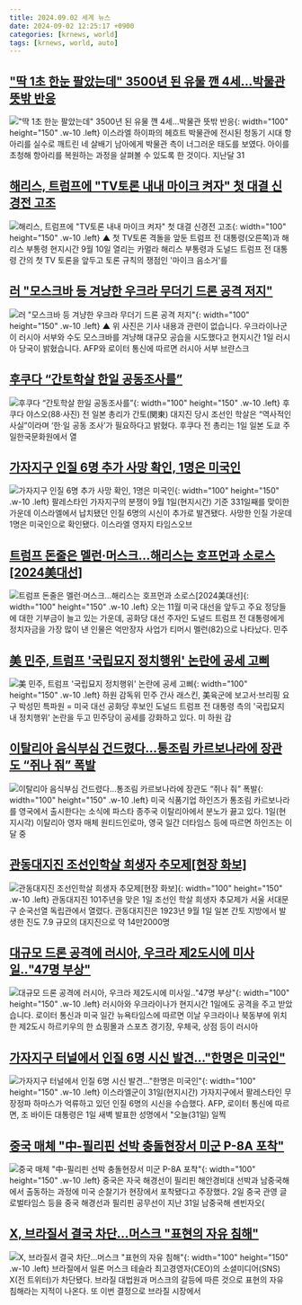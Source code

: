 ```yaml
---
title: 2024.09.02 세계 뉴스
date: 2024-09-02 12:25:17 +0900
categories: [krnews, world]
tags: [krnews, world, auto]
---
```

## ["딱 1초 한눈 팔았는데" 3500년 된 유물 깬 4세…박물관 뜻밖 반응](https://n.news.naver.com/mnews/article/025/0003383666)

!["딱 1초 한눈 팔았는데" 3500년 된 유물 깬 4세…박물관 뜻밖 반응](https://mimgnews.pstatic.net/image/origin/025/2024/09/02/3383666.jpg?type=nf220_150){: width="100" height="150" .w-10 .left}
이스라엘 하이파의 헤흐트 박물관에 전시된 청동기 시대 항아리를 실수로 깨트린 네 살배기 남아에게 박물관 측이 너그러운 태도를 보였다. 아이를 초청해 항아리를 복원하는 과정을 살펴볼 수 있도록 한 것이다. 지난달 31

## [해리스, 트럼프에 "TV토론 내내 마이크 켜자" 첫 대결 신경전 고조](https://n.news.naver.com/mnews/article/055/0001186317)

![해리스, 트럼프에 "TV토론 내내 마이크 켜자" 첫 대결 신경전 고조](https://mimgnews.pstatic.net/image/origin/055/2024/09/01/1186317.jpg?type=nf220_150){: width="100" height="150" .w-10 .left}
▲ 첫 TV토론 격돌을 앞둔 트럼프 전 대통령(오른쪽)과 해리스 부통령 현지시간 9월 10일 열리는 카멀라 해리스 부통령과 도널드 트럼프 전 대통령 간의 첫 TV 토론을 앞두고 토론 규칙의 쟁점인 '마이크 음소거'를

## [러 "모스크바 등 겨냥한 우크라 무더기 드론 공격 저지"](https://n.news.naver.com/mnews/article/055/0001186387)

![러 "모스크바 등 겨냥한 우크라 무더기 드론 공격 저지"](https://mimgnews.pstatic.net/image/origin/055/2024/09/01/1186387.jpg?type=nf220_150){: width="100" height="150" .w-10 .left}
▲ 위 사진은 기사 내용과 관련이 없습니다. 우크라이나군이 러시아 서부와 수도 모스크바를 겨냥해 대규모 공습을 시도했다고 현지시간 1일 러시아 당국이 밝혔습니다. AFP와 로이터 통신에 따르면 러시아 서부 브랸스크

## [후쿠다 “간토학살 한일 공동조사를”](https://n.news.naver.com/mnews/article/025/0003383527)

![후쿠다 “간토학살 한일 공동조사를”](https://mimgnews.pstatic.net/image/origin/025/2024/09/02/3383527.jpg?type=nf220_150){: width="100" height="150" .w-10 .left}
후쿠다 야스오(88·사진) 전 일본 총리가 간토(関東) 대지진 당시 조선인 학살은 “역사적인 사실”이라며 ‘한·일 공동 조사’가 필요하다고 밝혔다. 후쿠다 전 총리는 1일 일본 도쿄 주일한국문화원에서 열

## [가자지구 인질 6명 추가 사망 확인, 1명은 미국인](https://n.news.naver.com/mnews/article/014/0005235248)

![가자지구 인질 6명 추가 사망 확인, 1명은 미국인](https://mimgnews.pstatic.net/image/origin/014/2024/09/01/5235248.jpg?type=nf220_150){: width="100" height="150" .w-10 .left}
팔레스타인 가자지구의 분쟁이 9월 1일(현지시간) 기준 331일째를 맞이한 가운데 이스라엘에서 납치됐던 인질 6명의 시신이 추가로 발견됐다. 사망한 인질 가운데 1명은 미국인으로 확인됐다. 이스라엘 영자지 타임스오브

## [트럼프 돈줄은 멜런·머스크…해리스는 호프먼과 소로스[2024美대선]](https://n.news.naver.com/mnews/article/003/0012761468)

![트럼프 돈줄은 멜런·머스크…해리스는 호프먼과 소로스[2024美대선]](https://mimgnews.pstatic.net/image/origin/003/2024/09/02/12761468.jpg?type=nf220_150){: width="100" height="150" .w-10 .left}
오는 11월 미국 대선을 앞두고 주요 정당들에 대한 기부금이 늘고 있는 가운데, 공화당 대선 주자인 도널드 트럼프 전 대통령에게 정치자금을 가장 많이 낸 인물은 억만장자 사업가 티머시 멜런(82)으로 나타났다. 민주

## [美 민주, 트럼프 '국립묘지 정치행위' 논란에 공세 고삐](https://n.news.naver.com/mnews/article/001/0014904513)

![美 민주, 트럼프 '국립묘지 정치행위' 논란에 공세 고삐](https://mimgnews.pstatic.net/image/origin/001/2024/09/01/14904513.jpg?type=nf220_150){: width="100" height="150" .w-10 .left}
하원 감독위 민주 간사 래스킨, 美육군에 보고서·브리핑 요구 박성민 특파원 = 미국 대선 공화당 후보인 도널드 트럼프 전 대통령 측의 '국립묘지 내 정치행위' 논란을 두고 민주당이 공세를 강화하고 있다. 미 하원 감

## [이탈리아 음식부심 건드렸다…통조림 카르보나라에 장관도 “쥐나 줘” 폭발](https://n.news.naver.com/mnews/article/023/0003856117)

![이탈리아 음식부심 건드렸다…통조림 카르보나라에 장관도 “쥐나 줘” 폭발](https://mimgnews.pstatic.net/image/origin/023/2024/09/02/3856117.jpg?type=nf220_150){: width="100" height="150" .w-10 .left}
미국 식품기업 하인즈가 통조림 카르보나라를 영국에서 출시한다는 소식에 파스타 종주국 이탈리아에서 분노가 끓고 있다. 1일(현지시각) 이탈리아 영자 매체 원티드인로마, 영국 일간 더타임스 등에 따르면 하인즈는 이달 중

## [관동대지진 조선인학살 희생자 추모제[현장 화보]](https://n.news.naver.com/mnews/article/032/0003318291)

![관동대지진 조선인학살 희생자 추모제[현장 화보]](https://mimgnews.pstatic.net/image/origin/032/2024/09/01/3318291.jpg?type=nf220_150){: width="100" height="150" .w-10 .left}
관동대지진 101주년을 맞은 1일 조선인 학살 희생자 추모제가 서울 서대문구 순국선열 독립관에서 열렸다. 관동대지진은 1923년 9월 1일 일본 간토 지방에서 발생한 진도 7.9 규모의 대지진으로 약 14만2000명

## [대규모 드론 공격에 러시아, 우크라 제2도시에 미사일‥"47명 부상"](https://n.news.naver.com/mnews/article/214/0001371678)

![대규모 드론 공격에 러시아, 우크라 제2도시에 미사일‥"47명 부상"](https://mimgnews.pstatic.net/image/origin/214/2024/09/02/1371678.jpg?type=nf220_150){: width="100" height="150" .w-10 .left}
러시아와 우크라이나가 현지시간 1일에도 공격을 주고 받았습니다. 로이터 통신과 미국 일간 뉴욕타임스에 따르면 이날 우크라이나 북동부에 위치한 제2도시 하르키우의 한 쇼핑몰과 스포츠 경기장, 우체국, 상점 등이 러시아

## [가자지구 터널에서 인질 6명 시신 발견…"한명은 미국인"](https://n.news.naver.com/mnews/article/079/0003933738)

![가자지구 터널에서 인질 6명 시신 발견…"한명은 미국인"](https://mimgnews.pstatic.net/image/origin/079/2024/09/01/3933738.jpg?type=nf220_150){: width="100" height="150" .w-10 .left}
이스라엘군이 31일(현지시간) 가자지구에서 팔레스타인 무장정파 하마스가 억류하고 있던 인질 6명의 시신을 수습했다. AFP, 로이터 통신에 따르면, 조 바이든 대통령은 1일 새벽 발표한 성명에서 "오늘(31일) 일찍

## [중국 매체 "中-필리핀 선박 충돌현장서 미군 P-8A 포착"](https://n.news.naver.com/mnews/article/003/0012761323)

![중국 매체 "中-필리핀 선박 충돌현장서 미군 P-8A 포착"](https://mimgnews.pstatic.net/image/origin/003/2024/09/02/12761323.jpg?type=nf220_150){: width="100" height="150" .w-10 .left}
중국은 자국 해경선이 필리핀 해안경비대 선박과 남중국해에서 출동하는 과정에 미국 순찰기가 현장에서 포착됐다고 주장했다. 2일 중국 관영 글로벌타임스 등을 중국 해경선과 필리핀 공무선이 지난 31일 남중국해 셴빈자오(

## [X, 브라질서 결국 차단…머스크 "표현의 자유 침해"](https://n.news.naver.com/mnews/article/293/0000058046)

![X, 브라질서 결국 차단…머스크 "표현의 자유 침해"](https://mimgnews.pstatic.net/image/origin/293/2024/09/02/58046.jpg?type=nf220_150){: width="100" height="150" .w-10 .left}
브라질에서 일론 머스크 테슬라 최고경영자(CEO)의 소셜미디어(SNS) X(전 트위터)가 차단됐다. 브라질 대법원과 머스크의 갈등에 따른 것으로 표현의 자유 침해라는 지적이 나온다. 또 이번 결정으로 브라질 시장에서

